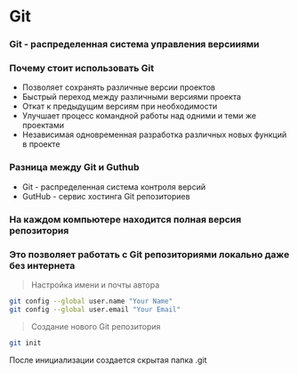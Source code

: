 # Git

### Git - распределенная система управления версииями

### Почему стоит использовать Git

- Позволяет сохранять различные версии проектов
- Быстрый переход между различными версиями проекта
- Откат к предыдущим версиям при необходимости
- Улучшает процесс командной работы над одними и теми же проектами
- Независимая одновременная разработка различных новых функций в проекте

### Разница между Git и Guthub

- Git - распределенная система контроля версий
- GutHub - сервис хостинга Git репозиториев

### На каждом компьютере находится полная версия репозитория

### Это позволяет работать с Git репозиториями локально даже без интернета

> Настройка имени и почты автора

```bash
git config --global user.name "Your Name"
git config --global user.email "Your Email"
```

> Создание нового Git репозитория

```bash
git init
```

После инициализации создается скрытая папка .git
